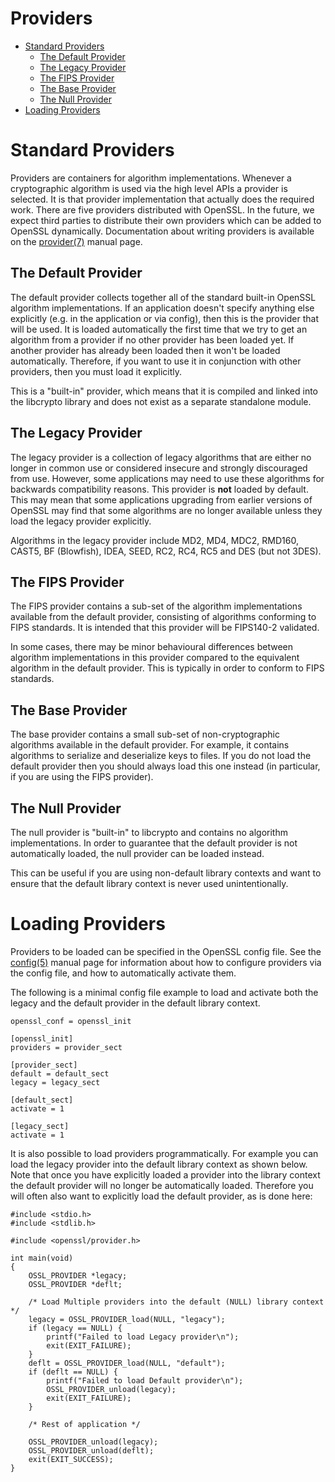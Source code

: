 Providers
=========

 - [Standard Providers](#standard-providers)
    - [The Default Provider](#the-default-provider)
    - [The Legacy Provider](#the-legacy-provider)
    - [The FIPS Provider](#the-fips-provider)
    - [The Base Provider](#the-base-provider)
    - [The Null Provider](#the-null-provider)
 - [Loading Providers](#loading-providers)

Standard Providers
==================

Providers are containers for algorithm implementations. Whenever a cryptographic
algorithm is used via the high level APIs a provider is selected. It is that
provider implementation that actually does the required work. There are five
providers distributed with OpenSSL. In the future, we expect third parties to
distribute their own providers which can be added to OpenSSL dynamically.
Documentation about writing providers is available on the [provider(7)]
manual page.

 [provider(7)]: https://www.openssl.org/docs/man3.0/man7/provider.html

The Default Provider
--------------------

The default provider collects together all of the standard built-in OpenSSL
algorithm implementations. If an application doesn't specify anything else
explicitly (e.g. in the application or via config), then this is the provider
that will be used. It is loaded automatically the first time that we try to
get an algorithm from a provider if no other provider has been loaded yet.
If another provider has already been loaded then it won't be loaded
automatically. Therefore, if you want to use it in conjunction with other
providers, then you must load it explicitly.

This is a "built-in" provider, which means that it is compiled and linked
into the libcrypto library and does not exist as a separate standalone module.

The Legacy Provider
-------------------

The legacy provider is a collection of legacy algorithms that are either no
longer in common use or considered insecure and strongly discouraged from use.
However, some applications may need to use these algorithms for backwards
compatibility reasons. This provider is **not** loaded by default.
This may mean that some applications upgrading from earlier versions of OpenSSL
may find that some algorithms are no longer available unless they load the
legacy provider explicitly.

Algorithms in the legacy provider include MD2, MD4, MDC2, RMD160, CAST5,
BF (Blowfish), IDEA, SEED, RC2, RC4, RC5 and DES (but not 3DES).

The FIPS Provider
-----------------

The FIPS provider contains a sub-set of the algorithm implementations available
from the default provider, consisting of algorithms conforming to FIPS standards.
It is intended that this provider will be FIPS140-2 validated.

In some cases, there may be minor behavioural differences between algorithm
implementations in this provider compared to the equivalent algorithm in the
default provider. This is typically in order to conform to FIPS standards.

The Base Provider
-----------------

The base provider contains a small sub-set of non-cryptographic algorithms
available in the default provider. For example, it contains algorithms to
serialize and deserialize keys to files. If you do not load the default
provider then you should always load this one instead (in particular, if
you are using the FIPS provider).

The Null Provider
-----------------

The null provider is "built-in" to libcrypto and contains no algorithm
implementations. In order to guarantee that the default provider is not
automatically loaded, the null provider can be loaded instead.

This can be useful if you are using non-default library contexts and want
to ensure that the default library context is never used unintentionally.

Loading Providers
=================

Providers to be loaded can be specified in the OpenSSL config file.
See the [config(5)] manual page for information about how to configure
providers via the config file, and how to automatically activate them.

 [config(5)]: https://www.openssl.org/docs/man3.0/man5/config.html

The following is a minimal config file example to load and activate both
the legacy and the default provider in the default library context.

    openssl_conf = openssl_init

    [openssl_init]
    providers = provider_sect

    [provider_sect]
    default = default_sect
    legacy = legacy_sect

    [default_sect]
    activate = 1

    [legacy_sect]
    activate = 1

It is also possible to load providers programmatically. For example you can
load the legacy provider into the default library context as shown below.
Note that once you have explicitly loaded a provider into the library context
the default provider will no longer be automatically loaded. Therefore you will
often also want to explicitly load the default provider, as is done here:

    #include <stdio.h>
    #include <stdlib.h>

    #include <openssl/provider.h>

    int main(void)
    {
        OSSL_PROVIDER *legacy;
        OSSL_PROVIDER *deflt;

        /* Load Multiple providers into the default (NULL) library context */
        legacy = OSSL_PROVIDER_load(NULL, "legacy");
        if (legacy == NULL) {
            printf("Failed to load Legacy provider\n");
            exit(EXIT_FAILURE);
        }
        deflt = OSSL_PROVIDER_load(NULL, "default");
        if (deflt == NULL) {
            printf("Failed to load Default provider\n");
            OSSL_PROVIDER_unload(legacy);
            exit(EXIT_FAILURE);
        }

        /* Rest of application */

        OSSL_PROVIDER_unload(legacy);
        OSSL_PROVIDER_unload(deflt);
        exit(EXIT_SUCCESS);
    }
